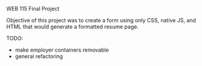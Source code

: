 WEB 115 Final Project

Objective of this project was to create a form using only CSS, native JS, and HTML that would generate a formatted resume page.

TODO: 
- make employer containers removable
- general refactoring
